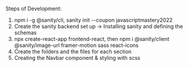 Steps of Development:
1. npm i -g @sanity/cli, sanity init  --coupon javascriptmastery2022
2. Create the sanity backend set up -> Installing sanity and defining the schemas
3. npx create-react-app frontend-react, then npm i @sanity/client @sanity/image-url framer-motion sass react-icons
4. Create the folders and the files for each section
5. Creating the Navbar component & styling with scss
